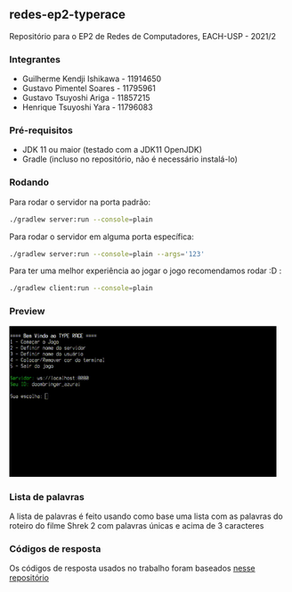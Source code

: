 ## redes-ep2-typerace
Repositório para o EP2 de Redes de Computadores, EACH-USP - 2021/2

### Integrantes
* Guilherme Kendji Ishikawa - 11914650
* Gustavo Pimentel Soares   - 11795961
* Gustavo Tsuyoshi Ariga    - 11857215
* Henrique Tsuyoshi Yara    - 11796083

### Pré-requisitos
* JDK 11 ou maior (testado com a JDK11 OpenJDK)
* Gradle (incluso no repositório, não é necessário instalá-lo)

### Rodando
Para rodar o servidor na porta padrão:
```sh
./gradlew server:run --console=plain
```

Para rodar o servidor em alguma porta específica:
```sh
./gradlew server:run --console=plain --args='123'
```

Para ter uma melhor experiência ao jogar o jogo recomendamos rodar :D :
```sh
./gradlew client:run --console=plain
```

### Preview

<img src="./assets/preview.gif" width="480" />

### Lista de palavras

A lista de palavras é feito usando como base uma lista com as palavras do roteiro do filme Shrek 2 com palavras únicas e acima de 3 caracteres

### Códigos de resposta

Os códigos de resposta usados no trabalho foram baseados [nesse repositório](https://github.com/Luka967/websocket-close-codes)
